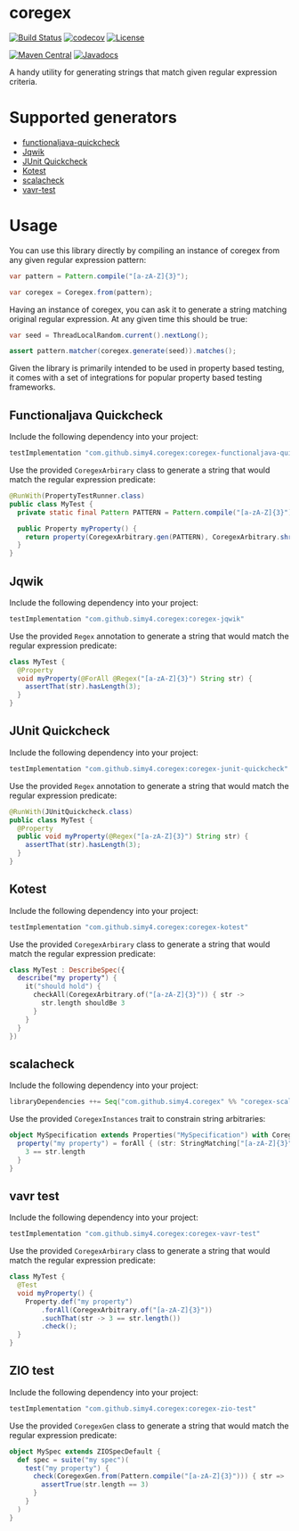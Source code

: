 # coregex
[![Build Status](https://github.com/SimY4/coregex/actions/workflows/build-and-test.yml/badge.svg)](https://github.com/SimY4/coregex/actions?query=workflow%3A"Build+and+Test")
[![codecov](https://codecov.io/gh/SimY4/coregex/branch/main/graph/badge.svg)](https://codecov.io/gh/SimY4/coregex)
[![License](https://img.shields.io/badge/License-Apache%202.0-blue.svg)](https://opensource.org/licenses/Apache-2.0)

[![Maven Central](https://img.shields.io/maven-central/v/com.github.simy4.coregex/coregex-core.svg)](https://search.maven.org/search?q=g:com.github.simy4.coregex)
[![Javadocs](http://www.javadoc.io/badge/com.github.simy4.coregex/coregex-core.svg)](http://www.javadoc.io/doc/com.github.simy4.coregex/coregex-core)

A handy utility for generating strings that match given regular expression criteria.

# Supported generators

- [functionaljava-quickcheck](https://github.com/functionaljava/functionaljava) 
- [Jqwik](https://jqwik.net/) 
- [JUnit Quickcheck](https://pholser.github.io/junit-quickcheck)
- [Kotest](https://kotest.io/)
- [scalacheck](https://scalacheck.org/)
- [vavr-test](https://github.com/vavr-io/vavr-test)

# Usage

You can use this library directly by compiling an instance of coregex from any given regular expression pattern:

```java
var pattern = Pattern.compile("[a-zA-Z]{3}");

var coregex = Coregex.from(pattern);
```

Having an instance of coregex, you can ask it to generate a string matching original regular expression. At any given time
this should be true:

```java
var seed = ThreadLocalRandom.current().nextLong();

assert pattern.matcher(coregex.generate(seed)).matches();
```

Given the library is primarily intended to be used in property based testing, it comes with a set of integrations for popular
property based testing frameworks.

## Functionaljava Quickcheck
Include the following dependency into your project:

```groovy
testImplementation "com.github.simy4.coregex:coregex-functionaljava-quickcheck"
```

Use the provided `CoregexArbirary` class to generate a string that would match the regular expression predicate:

```java
@RunWith(PropertyTestRunner.class)
public class MyTest {
  private static final Pattern PATTERN = Pattern.compile("[a-zA-Z]{3}");

  public Property myProperty() {
    return property(CoregexArbitrary.gen(PATTERN), CoregexArbitrary.shrink(PATTERN), str -> prop(3 == str.length()));
  }
}
```

## Jqwik
Include the following dependency into your project:

```groovy
testImplementation "com.github.simy4.coregex:coregex-jqwik"
```

Use the provided `Regex` annotation to generate a string that would match the regular expression predicate:

```java
class MyTest {
  @Property
  void myProperty(@ForAll @Regex("[a-zA-Z]{3}") String str) {
    assertThat(str).hasLength(3);
  }
}
```

## JUnit Quickcheck
Include the following dependency into your project:

```groovy
testImplementation "com.github.simy4.coregex:coregex-junit-quickcheck"
```

Use the provided `Regex` annotation to generate a string that would match the regular expression predicate:

```java
@RunWith(JUnitQuickcheck.class)
public class MyTest {
  @Property
  public void myProperty(@Regex("[a-zA-Z]{3}") String str) {
    assertThat(str).hasLength(3);
  }
}
```

## Kotest
Include the following dependency into your project:

```groovy
testImplementation "com.github.simy4.coregex:coregex-kotest"
```

Use the provided `CoregexArbirary` class to generate a string that would match the regular expression predicate:

```kotlin
class MyTest : DescribeSpec({
  describe("my property") {
    it("should hold") {
      checkAll(CoregexArbitrary.of("[a-zA-Z]{3}")) { str ->
        str.length shouldBe 3
      }
    }
  }
})
```

## scalacheck
Include the following dependency into your project:

```scala
libraryDependencies ++= Seq("com.github.simy4.coregex" %% "coregex-scalacheck" % Test)
```

Use the provided `CoregexInstances` trait to constrain string arbitraries:

```scala
object MySpecification extends Properties("MySpecification") with CoregexInstances {
  property("my property") = forAll { (str: StringMatching["[a-zA-Z]{3}"]) =>
    3 == str.length  
  }
}
```

## vavr test
Include the following dependency into your project:

```groovy
testImplementation "com.github.simy4.coregex:coregex-vavr-test"
```

Use the provided `CoregexArbirary` class to generate a string that would match the regular expression predicate:

```java
class MyTest {
  @Test
  void myProperty() {
    Property.def("my property")
        .forAll(CoregexArbitrary.of("[a-zA-Z]{3}"))
        .suchThat(str -> 3 == str.length())
        .check();
  }
}
```

## ZIO test
Include the following dependency into your project:

```groovy
testImplementation "com.github.simy4.coregex:coregex-zio-test"
```

Use the provided `CoregexGen` class to generate a string that would match the regular expression predicate:

```scala
object MySpec extends ZIOSpecDefault {
  def spec = suite("my spec")(
    test("my property") {
      check(CoregexGen.from(Pattern.compile("[a-zA-Z]{3}"))) { str => 
        assertTrue(str.length == 3)
      }
    }
  )
}
```
